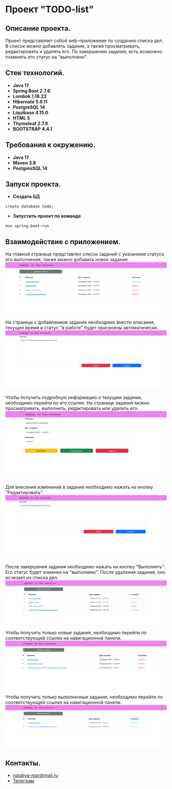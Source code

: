 # Проект "TODO-list"

## Описание проекта.

Проект представляет собой web-приложение по созданию списка дел. В список можно добавлять задания, а также
просматривать, редактировать и удалять его. По завершению задания, есть возможно поменять его статус на "выполнено".

## Стек технологий.

- **Java 17**
- **Spring Boot 2.7.6**
- **Lombok 1.18.22**
- **Hibernate 5.6.11**
- **PostgreSQL 14**
- **Liquibase 4.15.0**
- **HTML 5**
- **Thymeleaf 2.7.6**
- **BOOTSTRAP 4.4.1**

## Требования к окружению.

- **Java 17**
- **Maven 3.8**
- **PostgresSQL 14**

## Запуск проекта.

- **Создать БД**

``` shell 
create database todo;
```

- **Запустить проект по команде**

``` shell 
mvn spring-boot:run
```

## Взаимодействие с приложением.

На главной странице представлен список заданий с указанием статуса его выполнения, также можно добавить новое задание.
![](images/1.png)

На странице с добавлением задания необходимо внести описание, текущие время и статус "в работе" будет присвоены
автоматически.
![](images/2.png)

Чтобы получить подробную информацию о текущем задании, необходимо перейти по его ссылке. На странице задания можно
просматривать, выполнить, редактировать или удалить его.
![](images/3.png)

Для внесения изменений в задание необходимо нажать на кнопку "Редактировать".
![](images/4.png)

После завершения задания необходимо нажать на кнопку "Выполнить". Его статус будет изменен на "выполнено".
После удаления задания, оно исчезает из списка дел.
![](images/5.png)

Чтобы получить только новые задания, необходимо перейти по соответствующей ссылке на навигационной панели.
![](images/6.png)

Чтобы получить только выполненные задания, необходимо перейти по соответствующей ссылке на навигационной панели.
![](images/7.png)

## Контакты.

- nataliya-mar@mail.ru
- <a href="https://t.me/khmnatalia/" target="_blank">Телеграм</a></h1>
